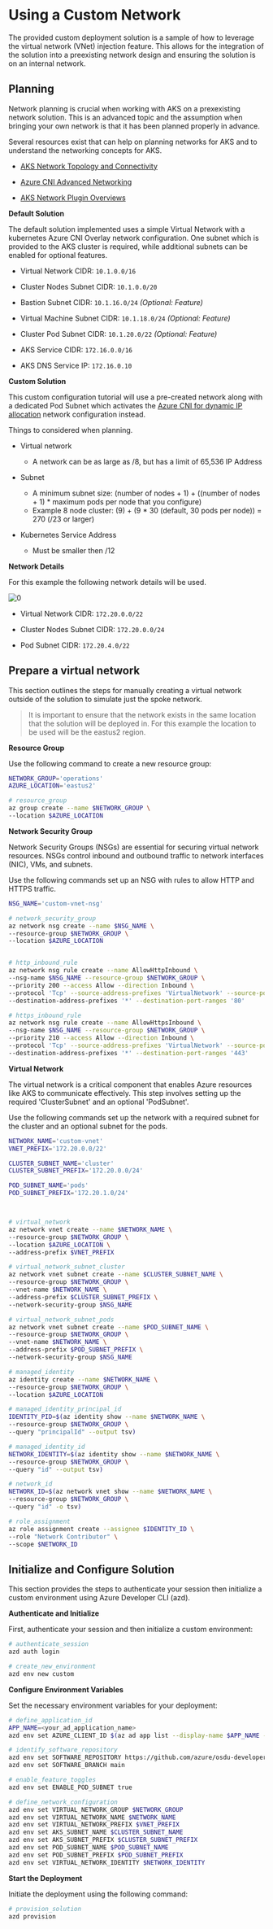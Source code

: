 # Using a Custom Network

The provided custom deployment solution is a sample of how to leverage the virtual network (VNet) injection feature. This allows for the integration of the solution into a preexisting network design and ensuring the solution is on an internal network.


## Planning

Network planning is crucial when working with AKS on a prexexisting network solution.  This is an advanced topic and the assumption when bringing your own network is that it has been planned properly in advance.

Several resources exist that can help on planning networks for AKS and to understand the networking concepts for AKS.

- [AKS Network Topology and Connectivity](https://learn.microsoft.com/en-us/azure/cloud-adoption-framework/scenarios/app-platform/aks/network-topology-and-connectivity)

- [Azure CNI Advanced Networking](https://learn.microsoft.com/en-us/azure/aks/concepts-network#azure-cni-advanced-networking)

- [AKS Network Plugin Overviews](https://techcommunity.microsoft.com/t5/apps-on-azure-blog/how-to-choose-the-right-network-plugin-for-your-aks-cluster-a/ba-p/3969292)

__Default Solution__

The default solution implemented uses a simple Virtual Network with a kubernetes Azure CNI Overlay network configuration. One subnet which is provided to the AKS cluster is required, while additional subnets can be enabled for optional features.

- Virtual Network CIDR: `10.1.0.0/16`

- Cluster Nodes Subnet CIDR: `10.1.0.0/20`

- Bastion Subnet CIDR: `10.1.16.0/24`           _(Optional: Feature)_

- Virtual Machine Subnet CIDR: `10.1.18.0/24`   _(Optional: Feature)_

- Cluster Pod Subnet CIDR: `10.1.20.0/22`       _(Optional: Feature)_

- AKS Service CIDR: `172.16.0.0/16`

- AKS DNS Service IP: `172.16.0.10`

__Custom Solution__

This custom configuration tutorial will use a pre-created network along with a dedicated Pod Subnet which activates the [Azure CNI for dynamic IP allocation](https://learn.microsoft.com/en-us/azure/aks/configure-azure-cni-dynamic-ip-allocation) network configuration instead.

Things to considered when planning.

- Virtual network
  - A network can be as large as /8, but has a limit of 65,536 IP Address

- Subnet
  - A minimum subnet size: (number of nodes + 1) + ((number of nodes + 1) * maximum pods per node that you configure)
  - Example 8 node cluster: (9) + (9 * 30 (default, 30 pods per node)) = 270 (/23 or larger)

- Kubernetes Service Address 
  - Must be smaller then /12



__Network Details__

For this example the following network details will be used.

![[0]][0]

- Virtual Network CIDR: `172.20.0.0/22`

- Cluster Nodes Subnet CIDR: `172.20.0.0/24`

- Pod Subnet CIDR: `172.20.4.0/22`



## Prepare a virtual network

This section outlines the steps for manually creating a virtual network outside of the solution to simulate just the spoke network.

> It is important to ensure that the network exists in the same location that the solution will be deployed in.  For this example the location to be used will be the eastus2 region.

__Resource Group__

Use the following command to create a new resource group:

```bash
NETWORK_GROUP='operations'
AZURE_LOCATION='eastus2'

# resource_group
az group create --name $NETWORK_GROUP \
--location $AZURE_LOCATION
```

__Network Security Group__

Network Security Groups (NSGs) are essential for securing virtual network resources. NSGs control inbound and outbound traffic to network interfaces (NIC), VMs, and subnets. 

Use the following commands set up an NSG with rules to allow HTTP and HTTPS traffic.


```bash
NSG_NAME='custom-vnet-nsg'

# network_security_group
az network nsg create --name $NSG_NAME \
--resource-group $NETWORK_GROUP \
--location $AZURE_LOCATION


# http_inbound_rule
az network nsg rule create --name AllowHttpInbound \
--nsg-name $NSG_NAME --resource-group $NETWORK_GROUP \
--priority 200 --access Allow --direction Inbound \
--protocol 'Tcp' --source-address-prefixes 'VirtualNetwork' --source-port-ranges '*' \
--destination-address-prefixes '*' --destination-port-ranges '80'

# https_inbound_rule
az network nsg rule create --name AllowHttpsInbound \
--nsg-name $NSG_NAME --resource-group $NETWORK_GROUP \
--priority 210 --access Allow --direction Inbound \
--protocol 'Tcp' --source-address-prefixes 'VirtualNetwork' --source-port-ranges '*' \
--destination-address-prefixes '*' --destination-port-ranges '443'
```


__Virtual Network__

The virtual network is a critical component that enables Azure resources like AKS to communicate effectively. This step involves setting up the required 'ClusterSubnet' and an optional 'PodSubnet'.

Use the following commands set up the network with a required subnet for the cluster and an optional subnet for the pods.

```bash
NETWORK_NAME='custom-vnet'
VNET_PREFIX='172.20.0.0/22'

CLUSTER_SUBNET_NAME='cluster'
CLUSTER_SUBNET_PREFIX='172.20.0.0/24'

POD_SUBNET_NAME='pods'
POD_SUBNET_PREFIX='172.20.1.0/24'



# virtual_network
az network vnet create --name $NETWORK_NAME \
--resource-group $NETWORK_GROUP \
--location $AZURE_LOCATION \
--address-prefix $VNET_PREFIX

# virtual_network_subnet_cluster
az network vnet subnet create --name $CLUSTER_SUBNET_NAME \
--resource-group $NETWORK_GROUP \
--vnet-name $NETWORK_NAME \
--address-prefix $CLUSTER_SUBNET_PREFIX \
--network-security-group $NSG_NAME

# virtual_network_subnet_pods
az network vnet subnet create --name $POD_SUBNET_NAME \
--resource-group $NETWORK_GROUP \
--vnet-name $NETWORK_NAME \
--address-prefix $POD_SUBNET_PREFIX \
--network-security-group $NSG_NAME

# managed_identity
az identity create --name $NETWORK_NAME \
--resource-group $NETWORK_GROUP \
--location $AZURE_LOCATION

# managed_identity_principal_id
IDENTITY_PID=$(az identity show --name $NETWORK_NAME \
--resource-group $NETWORK_GROUP \
--query "principalId" --output tsv)

# managed_identity_id
NETWORK_IDENTITY=$(az identity show --name $NETWORK_NAME \
--resource-group $NETWORK_GROUP \
--query "id" --output tsv)

# network_id
NETWORK_ID=$(az network vnet show --name $NETWORK_NAME \
--resource-group $NETWORK_GROUP \
--query "id" -o tsv)

# role_assignment
az role assignment create --assignee $IDENTITY_ID \
--role "Network Contributor" \
--scope $NETWORK_ID
```


## Initialize and Configure Solution

This section provides the steps to authenticate your session then initialize a custom environment using Azure Developer CLI (azd).


__Authenticate and Initialize__

First, authenticate your session and then initialize a custom environment:

```bash
# authenticate_session
azd auth login

# create_new_environment
azd env new custom
```

__Configure Environment Variables__

Set the necessary environment variables for your deployment:

```bash
# define_application_id
APP_NAME=<your_ad_application_name>
azd env set AZURE_CLIENT_ID $(az ad app list --display-name $APP_NAME --query "[].appId" -otsv)

# identify_software_repository
azd env set SOFTWARE_REPOSITORY https://github.com/azure/osdu-developer
azd env set SOFTWARE_BRANCH main

# enable_feature_toggles
azd env set ENABLE_POD_SUBNET true

# define_network_configuration
azd env set VIRTUAL_NETWORK_GROUP $NETWORK_GROUP
azd env set VIRTUAL_NETWORK_NAME $NETWORK_NAME
azd env set VIRTUAL_NETWORK_PREFIX $VNET_PREFIX
azd env set AKS_SUBNET_NAME $CLUSTER_SUBNET_NAME
azd env set AKS_SUBNET_PREFIX $CLUSTER_SUBNET_PREFIX
azd env set POD_SUBNET_NAME $POD_SUBNET_NAME
azd env set POD_SUBNET_PREFIX $POD_SUBNET_PREFIX
azd env set VIRTUAL_NETWORK_IDENTITY $NETWORK_IDENTITY
```

__Start the Deployment__

Initiate the deployment using the following command:

```bash
# provision_solution
azd provision
```

[0]: images/network.png "Network Diagram"